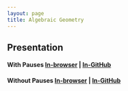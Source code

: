 ```yaml
---
layout: page
title: Algebraic Geometry
---
```


## Presentation
#### With Pauses [In-browser](/math/alg-geo/Chevalley.pdf) | [In-GitHub](https://github.com/aryamanmaithani/math/blob/master/alg-geo/Chevalley.pdf)
#### Without Pauses [In-browser](/math/alg-geo/Chevalley-handout.pdf) | [In-GitHub](https://github.com/aryamanmaithani/math/blob/master/alg-geo/Chevalley-handout.pdf)